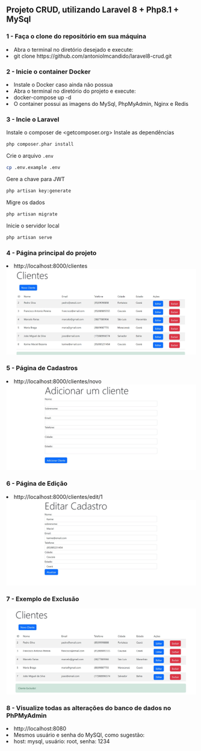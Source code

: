 ## Projeto CRUD, utilizando Laravel 8 + Php8.1 + MySql

### 1 - Faça o clone do repositório em sua máquina

<li>Abra o terminal no diretório desejado e execute:</li>
<li>git clone https://github.com/antoniolmcandido/laravel8-crud.git</li>

### 2 - Inicie o container Docker

<li>Instale o Docker caso ainda não possua</li>
<li>Abra o terminal no diretório do projeto e execute:</li>
<li>docker-compose up -d</li>
<li>O container possui as imagens do MySql, PhpMyAdmin, Nginx e Redis</li>

### 3 - Incie o Laravel

Instale o composer de <getcomposer.org>
Instale as dependências

~~~bash
php composer.phar install
~~~

Crie o arquivo `.env`

~~~bash
cp .env.example .env
~~~

Gere a chave para JWT

~~~bash
php artisan key:generate
~~~

Migre os dados

~~~bash
php artisan migrate
~~~

Inicie o servidor local

~~~bash
php artisan serve
~~~

### 4 - Página principal do projeto

<li>http://localhost:8000/clientes</li>

<img src="/resources/img/1.jpg" alt="Tela Inicial"/>

### 5 - Página de Cadastros

<li>http://localhost:8000/clientes/novo</li>

<img src="/resources/img/2.jpg" alt="Tela de Cadastros"/>

### 6 - Página de Edição

<li>http://localhost:8000/clientes/edit/1</li>

<img src="/resources/img/3.jpg" alt="Tela de Cadastros"/>

### 7 - Exemplo de Exclusão

<img src="/resources/img/4.jpg" alt="Tela de Cadastros"/>

### 8 - Visualize todas as alterações do banco de dados no PhPMyAdmin

<li>http://localhost:8080</li>
<li>Mesmos usuário e senha do MySQl, como sugestão:</li>
<li>host: mysql, usuário: root, senha: 1234</li>
